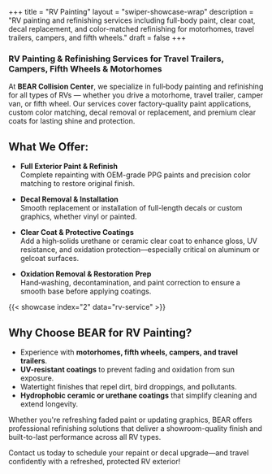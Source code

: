 +++
title = "RV Painting"
layout = "swiper-showcase-wrap"
description = "RV painting and refinishing services including full-body paint, clear coat, decal replacement, and color-matched refinishing for motorhomes, travel trailers, campers, and fifth wheels."
draft = false
+++

### RV Painting & Refinishing Services for Travel Trailers, Campers, Fifth Wheels & Motorhomes

At **BEAR Collision Center**, we specialize in full‑body painting and refinishing for all types of RVs — whether you drive a motorhome, travel trailer, camper van, or fifth wheel. Our services cover factory-quality paint applications, custom color matching, decal removal or replacement, and premium clear coats for lasting shine and protection.

## What We Offer:

- **Full Exterior Paint & Refinish**  
  Complete repainting with OEM-grade PPG paints and precision color matching to restore original finish.

- **Decal Removal & Installation**  
  Smooth replacement or installation of full-length decals or custom graphics, whether vinyl or painted.

- **Clear Coat & Protective Coatings**  
  Add a high‑solids urethane or ceramic clear coat to enhance gloss, UV resistance, and oxidation protection—especially critical on aluminum or gelcoat surfaces.

- **Oxidation Removal & Restoration Prep**  
  Hand‑washing, decontamination, and paint correction to ensure a smooth base before applying coatings.


{{< showcase index="2" data="rv-service" >}}


## Why Choose BEAR for RV Painting?

- Experience with **motorhomes, fifth wheels, campers, and travel trailers**.
- **UV-resistant coatings** to prevent fading and oxidation from sun exposure.
- Watertight finishes that repel dirt, bird droppings, and pollutants.
- **Hydrophobic ceramic or urethane coatings** that simplify cleaning and extend longevity.

Whether you're refreshing faded paint or updating graphics, BEAR offers professional refinishing solutions that deliver a showroom-quality finish and built-to-last performance across all RV types.

Contact us today to schedule your repaint or decal upgrade—and travel confidently with a refreshed, protected RV exterior!
